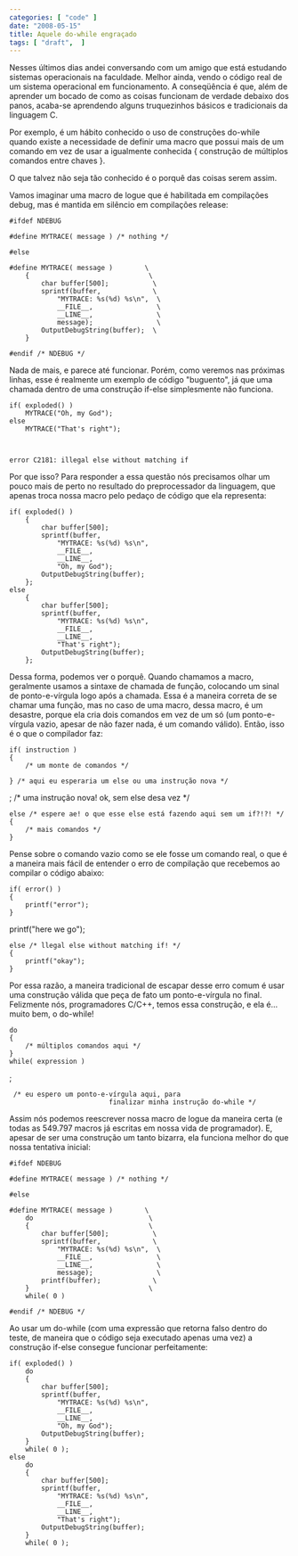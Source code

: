```yaml
---
categories: [ "code" ]
date: "2008-05-15"
title: Aquele do-while engraçado
tags: [ "draft",  ]
---
```

Nesses últimos dias andei conversando com um amigo que está estudando sistemas operacionais na faculdade. Melhor ainda, vendo o código real de um sistema operacional em funcionamento. A conseqüência é que, além de aprender um bocado de como as coisas funcionam de verdade debaixo dos panos, acaba-se aprendendo alguns truquezinhos básicos e tradicionais da linguagem C.

Por exemplo, é um hábito conhecido o uso de construções do-while quando existe a necessidade de definir uma macro que possui mais de um comando em vez de usar a igualmente conhecida { construção de múltiplos comandos entre chaves }.

O que talvez não seja tão conhecido é o porquê das coisas serem assim.

Vamos imaginar uma macro de logue que é habilitada em compilações debug, mas é mantida em silêncio em compilações release:

    #ifdef NDEBUG
    
    #define MYTRACE( message ) /* nothing */
    
    #else
    
    #define MYTRACE( message )        \
    	{                              \
    		char buffer[500];           \
    		sprintf(buffer,             \
    			"MYTRACE: %s(%d) %s\n",  \
    			__FILE__,                \
    			__LINE__,                \
    			message);                \
    		OutputDebugString(buffer);  \
    	}
    
    #endif /* NDEBUG */ 
    

Nada de mais, e parece até funcionar. Porém, como veremos nas próximas linhas, esse é realmente um exemplo de código "buguento", já que uma chamada dentro de uma construção if-else simplesmente não funciona.

    if( exploded() )
    	MYTRACE("Oh, my God");
    else
    	MYTRACE("That's right"); 
    

    
    error C2181: illegal else without matching if

Por que isso? Para responder a essa questão nós precisamos olhar um pouco mais de perto no resultado do preprocessador da linguagem, que apenas troca nossa macro pelo pedaço de código que ela representa:

    if( exploded() )
    	{
    		char buffer[500];
    		sprintf(buffer,
    			"MYTRACE: %s(%d) %s\n",
    			__FILE__,
    			__LINE__,
    			"Oh, my God");
    		OutputDebugString(buffer);
    	};
    else
    	{
    		char buffer[500];
    		sprintf(buffer,
    			"MYTRACE: %s(%d) %s\n",
    			__FILE__,
    			__LINE__,
    			"That's right");
    		OutputDebugString(buffer);
    	};
     
    

Dessa forma, podemos ver o porquê. Quando chamamos a macro, geralmente usamos a sintaxe de chamada de função, colocando um sinal de ponto-e-vírgula logo após a chamada. Essa é a maneira correta de se chamar uma função, mas no caso de uma macro, dessa macro, é um desastre, porque ela cria dois comandos em vez de um só (um ponto-e-vírgula vazio, apesar de não fazer nada, é um comando válido). Então, isso é o que o compilador faz:

    
    if( instruction )
    {
        /* um monte de comandos */
    
    } /* aqui eu esperaria um else ou uma instrução nova */

; /* uma instrução nova! ok, sem else desa vez */

    
    else /* espere ae! o que esse else está fazendo aqui sem um if?!?! */
    {
        /* mais comandos */
    }

Pense sobre o comando vazio como se ele fosse um comando real, o que é a maneira mais fácil de entender o erro de compilação que recebemos ao compilar o código abaixo:

    
    if( error() )
    {
        printf("error");
    }

printf("here we go");

    
    else /* llegal else without matching if! */
    {
        printf("okay");
    }

Por essa razão, a maneira tradicional de escapar desse erro comum é usar uma construção válida que peça de fato um ponto-e-vírgula no final. Felizmente nós, programadores C/C++, temos essa construção, e ela é... muito bem, o do-while!

    
    do
    {
        /* múltiplos comandos aqui */
    }
    while( expression )

;

    
     /* eu espero um ponto-e-vírgula aqui, para
                             finalizar minha instrução do-while */

Assim nós podemos reescrever nossa macro de logue da maneira certa (e todas as 549.797 macros já escritas em nossa vida de programador). E, apesar de ser uma construção um tanto bizarra, ela funciona melhor do que nossa tentativa inicial:

    #ifdef NDEBUG
    
    #define MYTRACE( message ) /* nothing */
    
    #else
    
    #define MYTRACE( message )        \
    	do                             \
    	{                              \
    		char buffer[500];           \
    		sprintf(buffer,             \
    			"MYTRACE: %s(%d) %s\n",  \
    			__FILE__,                \
    			__LINE__,                \
    			message);                \
    		printf(buffer);             \
    	}                              \
    	while( 0 )
    
    #endif /* NDEBUG */ 
    

Ao usar um do-while (com uma expressão que retorna falso dentro do teste, de maneira que o código seja executado apenas uma vez) a construção if-else consegue funcionar perfeitamente:

    if( exploded() )
    	do
    	{
    		char buffer[500];
    		sprintf(buffer,
    			"MYTRACE: %s(%d) %s\n",
    			__FILE__,
    			__LINE__,
    			"Oh, my God");
    		OutputDebugString(buffer);
    	}
    	while( 0 );
    else
    	do
    	{
    		char buffer[500];
    		sprintf(buffer,
    			"MYTRACE: %s(%d) %s\n",
    			__FILE__,
    			__LINE__,
    			"That's right");
    		OutputDebugString(buffer);
    	}
    	while( 0 );
     
    

